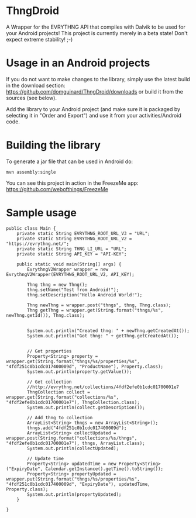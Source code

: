 ThngDroid
=========

A Wrapper for the EVRYTHNG API that compiles with Dalvik to be used for your Android projects!
This project is currently merely in a beta state! Don't expect extreme stability! ;-)

# Usage in an Android projects

If you do not want to make changes to the library, simply use the latest build in the download section: https://github.com/domguinard/ThngDroid/downloads
or build it from the sources (see below).

Add the library to your Android project (and make sure it is packaged by selecting it in "Order and Export") and 
use it from your activities/Android code.

# Building the library

To generate a jar file that can be used in Android do:

    mvn assembly:single

You can see this project in action in the FreezeMe app: https://github.com/webofthings/FreezeMe
    
# Sample usage

    public class Main {
		private static String EVRYTHNG_ROOT_URL_V3 = "URL";
		private static String EVRYTHNG_ROOT_URL_V2 = "https://evrythng.net/";
		private static String THNG_LI_URL = "URL";
		private static String API_KEY = "API-KEY";

		public static void main(String[] args) {
			EvrythngV2Wrapper wrapper = new EvrythngV2Wrapper(EVRYTHNG_ROOT_URL_V2, API_KEY);

			Thng thng = new Thng();
			thng.setName("Test from Android!");
			thng.setDescription("Hello Android World!");

			Thng newThng = wrapper.post("thngs", thng, Thng.class);
			Thng getThng = wrapper.get(String.format("thngs/%s", newThng.getId()), Thng.class);


			System.out.println("Created thng: " + newThng.getCreatedAt());
			System.out.println("Got thng: " + getThng.getCreatedAt());


			// Get properties
			Property<String> property = wrapper.get(String.format("thngs/%s/properties/%s", "4fdf251c0b1cdc017400009d", "ProductName"), Property.class);	
			System.out.println(property.getValue());

			// Get collection
			//http://evrythng.net/collections/4fdf2efe0b1cdc01700001e7
			ThngCollection collect = wrapper.get(String.format("collections/%s", "4fdf2efe0b1cdc01700001e7"), ThngCollection.class);
			System.out.println(collect.getDescription());

			// Add thng to collection
			ArrayList<String> thngs = new ArrayList<String>();
			thngs.add("4fdf251c0b1cdc017400009d");
			ArrayList<String> collectUpdated = wrapper.post(String.format("collections/%s/thngs", "4fdf2efe0b1cdc01700001e7"), thngs, ArrayList.class);
			System.out.println(collectUpdated);

			// Update time
			Property<String> updatedTime = new Property<String>("ExpiryDate", Calendar.getInstance().getTime().toString());
			Property<String> propertyUpdated = wrapper.put(String.format("thngs/%s/properties/%s", "4fdf251c0b1cdc017400009d", "ExpiryDate"), updatedTime, Property.class);
			System.out.println(propertyUpdated);
		}

	}
